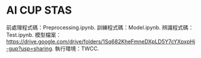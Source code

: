 # AI CUP STAS

前處理程式碼：Preprocessing.ipynb. 
訓練程式碼：Model.ipynb. 
辨識程式碼：Test.ipynb. 
模型檔案：https://drive.google.com/drive/folders/1Sq682KheFmneDXpLD5Y7cYXpxpHj-gup?usp=sharing. 
執行環境：TWCC. 
